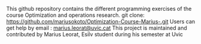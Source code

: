 This github repository contains the different programming exercises of the course Optimization and operations research.
git clone: https://github.com/mariusokoto/Optimization-Course-Marius-.git
Users can get help by email : marius.leorat@uvic.cat
This project is maintained and contributed by Marius Leorat, Esilv student during his semester at Uvic
